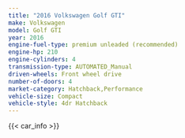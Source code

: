 ```yaml
---
title: "2016 Volkswagen Golf GTI"
make: Volkswagen
model: Golf GTI
year: 2016
engine-fuel-type: premium unleaded (recommended)
engine-hp: 210
engine-cylinders: 4
transmission-type: AUTOMATED_Manual
driven-wheels: Front wheel drive
number-of-doors: 4
market-category: Hatchback,Performance
vehicle-size: Compact
vehicle-style: 4dr Hatchback
---
```


{{< car_info >}}
